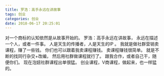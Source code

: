 ```yaml
---
title: 罗浩：高手永远在讲故事
tags: 创业
categories: 创业
date: 2018-06-17 20:25:01
---
```


对一个商标的认知依然是从故事开始的。
罗浩：高手永远在讲故事，
永远在描述一个人，或者一件事。
人是天生的传播者，人是天生的IP 。
我就是做社群营销卖课程，赚了一些钱。
你们也可以跟着我卖课程赚钱。
卖课程赚钱很简单。
就是不断的找同行杂交+改编，
然后用社群做课程就行了。
跟我合作，或者自己干，随便你们。
现在泡妞社群课程出单很猛。
创业课程，V商课程，做起来，也一样猛的。